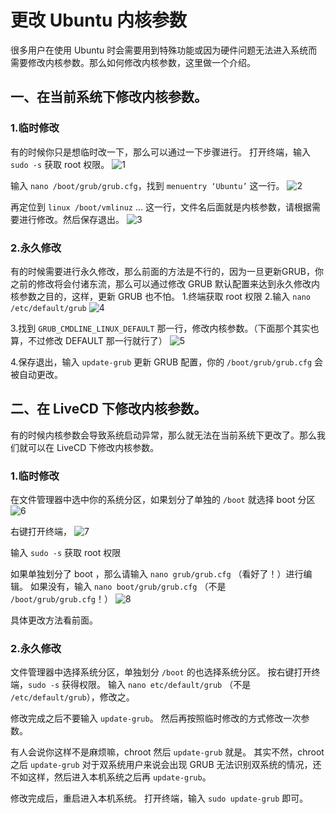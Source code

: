 # 更改 Ubuntu 内核参数

很多用户在使用 Ubuntu 时会需要用到特殊功能或因为硬件问题无法进入系统而需要修改内核参数。那么如何修改内核参数，这里做一个介绍。

## 一、在当前系统下修改内核参数。
### 1.临时修改
有的时候你只是想临时改一下，那么可以通过一下步骤进行。
打开终端，输入 `sudo -s` 获取 root 权限。
![1](https://raw.githubusercontent.com/UbuntuBar/userguide/master/image/更改Ubuntu内核参数/1.png)

输入 `nano /boot/grub/grub.cfg`，找到 `menuentry ‘Ubuntu’` 这一行。
![2](https://raw.githubusercontent.com/UbuntuBar/userguide/master/image/更改Ubuntu内核参数/2.png)

再定位到 `linux /boot/vmlinuz` ... 这一行，文件名后面就是内核参数，请根据需要进行修改。然后保存退出。
![3](https://raw.githubusercontent.com/UbuntuBar/userguide/master/image/更改Ubuntu内核参数/3.png)

### 2.永久修改
有的时候需要进行永久修改，那么前面的方法是不行的，因为一旦更新GRUB，你之前的修改将会付诸东流，那么可以通过修改 GRUB 默认配置来达到永久修改内核参数之目的，这样，更新 GRUB 也不怕。
1.终端获取 root 权限
2.输入 `nano /etc/default/grub`
![4](https://raw.githubusercontent.com/UbuntuBar/userguide/master/image/更改Ubuntu内核参数/4.png)

3.找到 `GRUB_CMDLINE_LINUX_DEFAULT` 那一行，修改内核参数。（下面那个其实也算，不过修改 DEFAULT 那一行就行了）
![5](https://raw.githubusercontent.com/UbuntuBar/userguide/master/image/更改Ubuntu内核参数/5.png)

4.保存退出，输入 `update-grub` 更新 GRUB 配置，你的 `/boot/grub/grub.cfg` 会被自动更改。

## 二、在 LiveCD 下修改内核参数。
有的时候内核参数会导致系统启动异常，那么就无法在当前系统下更改了。那么我们就可以在 LiveCD 下修改内核参数。

### 1.临时修改
在文件管理器中选中你的系统分区，如果划分了单独的 `/boot` 就选择 boot 分区
![6](https://raw.githubusercontent.com/UbuntuBar/userguide/master/image/更改Ubuntu内核参数/6.png)

右键打开终端，
![7](https://raw.githubusercontent.com/UbuntuBar/userguide/master/image/更改Ubuntu内核参数/7.png)

输入 `sudo -s` 获取 root 权限

如果单独划分了 boot ，那么请输入 `nano grub/grub.cfg` （看好了！）进行编辑。
如果没有，输入 `nano boot/grub/grub.cfg` （不是 `/boot/grub/grub.cfg`！）
![8](https://raw.githubusercontent.com/UbuntuBar/userguide/master/image/更改Ubuntu内核参数/8.png)

具体更改方法看前面。

### 2.永久修改
文件管理器中选择系统分区，单独划分 `/boot` 的也选择系统分区。
按右键打开终端，`sudo -s` 获得权限。
输入 `nano etc/default/grub` （不是 `/etc/default/grub`），修改之。

修改完成之后不要输入 `update-grub`。
然后再按照临时修改的方式修改一次参数。

有人会说你这样不是麻烦嘛，chroot 然后 `update-grub` 就是。
其实不然，chroot 之后 `update-grub` 对于双系统用户来说会出现 GRUB 无法识别双系统的情况，还不如这样，然后进入本机系统之后再 `update-grub`。


修改完成后，重启进入本机系统。
打开终端，输入 `sudo update-grub` 即可。
